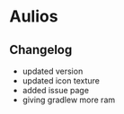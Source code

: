 # Aulios

## Changelog

+ updated version
+ updated icon texture
+ added issue page
+ giving gradlew more ram
